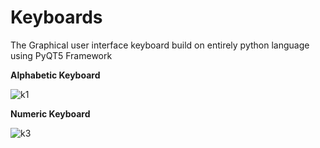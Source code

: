 # Keyboards
The Graphical user interface keyboard build on entirely python language using PyQT5 Framework

**Alphabetic Keyboard**

![k1](https://user-images.githubusercontent.com/49129677/74907134-9703c400-53d4-11ea-884a-1b0211ad4b6a.png)

**Numeric Keyboard**

![k3](https://user-images.githubusercontent.com/49129677/74907204-bef32780-53d4-11ea-969d-e4569f95c612.png)
